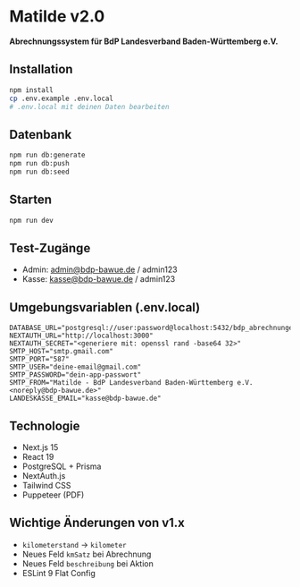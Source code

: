 # Matilde v2.0

**Abrechnungssystem für BdP Landesverband Baden-Württemberg e.V.**

## Installation

```bash
npm install
cp .env.example .env.local
# .env.local mit deinen Daten bearbeiten
```

## Datenbank

```bash
npm run db:generate
npm run db:push
npm run db:seed
```

## Starten

```bash
npm run dev
```

## Test-Zugänge

- Admin: admin@bdp-bawue.de / admin123
- Kasse: kasse@bdp-bawue.de / admin123

## Umgebungsvariablen (.env.local)

```env
DATABASE_URL="postgresql://user:password@localhost:5432/bdp_abrechnungen"
NEXTAUTH_URL="http://localhost:3000"
NEXTAUTH_SECRET="<generiere mit: openssl rand -base64 32>"
SMTP_HOST="smtp.gmail.com"
SMTP_PORT="587"
SMTP_USER="deine-email@gmail.com"
SMTP_PASSWORD="dein-app-passwort"
SMTP_FROM="Matilde - BdP Landesverband Baden-Württemberg e.V. <noreply@bdp-bawue.de>"
LANDESKASSE_EMAIL="kasse@bdp-bawue.de"
```

## Technologie

- Next.js 15
- React 19
- PostgreSQL + Prisma
- NextAuth.js
- Tailwind CSS
- Puppeteer (PDF)

## Wichtige Änderungen von v1.x

- `kilometerstand` → `kilometer`
- Neues Feld `kmSatz` bei Abrechnung
- Neues Feld `beschreibung` bei Aktion
- ESLint 9 Flat Config
